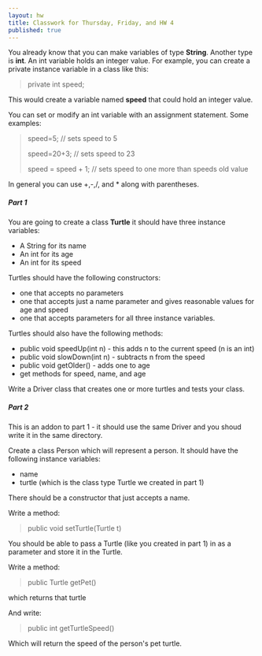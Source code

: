 ```yaml
---
layout: hw
title: Classwork for Thursday, Friday, and HW 4
published: true
---
```


You already know that you can make variables of type **String**. Another type is **int**. An int variable holds an integer value. For example, you can create a private instance variable in a class like this:

> private int speed;

This would create a variable named **speed** that could hold an integer value.

You can set or modify an int variable with an assignment statement. Some examples:

> speed=5; // sets speed to 5<p/>
> speed=20+3; // sets speed to 23<p/>
> speed = speed + 1; // sets speed to one more than speeds old value

In general you can use +,-,/, and * along with parentheses.

##### Part 1

You are going to create a class **Turtle** it should have three instance variables:

 * A String for its name
 * An int for its age
 * An int for its speed

Turtles should have the following constructors:

 * one that accepts no parameters
 * one that accepts just a name parameter and gives reasonable values for age and speed
 * one that accepts parameters for all three instance variables.

Turtles should also have the following methods:

 * public void speedUp(int n) - this adds n to the current speed (n is an int)
 * public void slowDown(int n) - subtracts n from the speed
 * public void getOlder() - adds one to age
 * get methods for speed, name, and age

Write a Driver class that creates one or more turtles and tests your class.
 

##### Part 2

This is an addon to part 1 - it should use the same Driver and you shoud write it in the same directory.

Create a class Person which will represent a person. It should have the following instance variables:

 * name 
 * turtle (which is the class type Turtle we created in part 1)

There should be a constructor that just accepts a name.

Write a method:
 
> public void setTurtle(Turtle t)

You should be able to pass a Turtle (like you created in part 1) in as a parameter and store it in the Turtle.

Write a method:

> public Turtle getPet()

which returns that turtle

And write:

> public int getTurtleSpeed()

Which will return the speed of the person's pet turtle.

